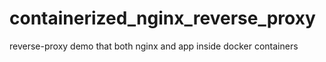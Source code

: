 # containerized_nginx_reverse_proxy
reverse-proxy demo that both nginx and app inside docker containers
